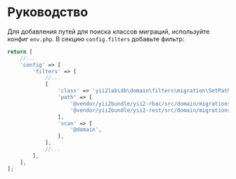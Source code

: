 Руководство
===

Для добавления путей для поиска классов миграций, 
используйте конфиг `env.php`.
В секцию `config.filters` добавьте фильтр:

```php
return [
	//...
	'config' => [
		'filters' => [
			//...
			[
				'class' => 'yii2lab\db\domain\filters\migration\SetPath',
				'path' => [
					'@vendor/yii2bundle/yii2-rbac/src/domain/migrations',
                    '@vendor/yii2bundle/yii2-rest/src/domain/migrations',
				],
				'scan' => [
					'@domain',
				],
			],
			//...
		],
	],
];
```
